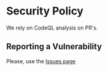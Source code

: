 # Security Policy

We rely on CodeQL analysis on PR's.

## Reporting a Vulnerability

Please, use the [Issues page](https://github.com/victor-public/wiki-automation/issues)
